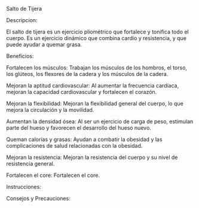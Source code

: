 Salto de Tijera

Descripcion: 

El salto de tijera es un ejercicio pliométrico que fortalece y tonifica todo el cuerpo.
Es un ejercicio dinámico que combina cardio y resistencia, y que puede ayudar a quemar grasa. 



Beneficios:

Fortalecen los músculos: Trabajan los músculos de los hombros, el torso, los glúteos,
los flexores de la cadera y los músculos de la cadera. 

Mejoran la aptitud cardiovascular: Al aumentar la frecuencia cardíaca, mejoran la
capacidad cardiovascular y fortalecen el corazón. 

Mejoran la flexibilidad: Mejoran la flexibilidad general del cuerpo, lo que mejora
la circulación y la movilidad. 

Aumentan la densidad ósea: Al ser un ejercicio de carga de peso, estimulan parte
del hueso y favorecen el desarrollo del hueso nuevo. 

Queman calorías y grasas: Ayudan a combatir la obesidad y las complicaciones de
salud relacionadas con la obesidad. 

Mejoran la resistencia: Mejoran la resistencia del cuerpo y su nivel de resistencia general. 

Fortalecen el core: Fortalecen el core. 



Instrucciones:





Consejos y Precauciones: 
 
